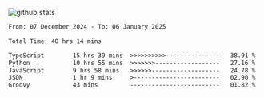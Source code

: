 
![github stats](https://github-readme-stats.vercel.app/api?username=realmahd1&show_icons=true&theme=codeSTACKr&hide_rank=true&count_private=true)

<!--START_SECTION:waka-->

```txt
From: 07 December 2024 - To: 06 January 2025

Total Time: 40 hrs 14 mins

TypeScript        15 hrs 39 mins  >>>>>>>>>>---------------   38.91 %
Python            10 hrs 55 mins  >>>>>>>------------------   27.16 %
JavaScript        9 hrs 58 mins   >>>>>>-------------------   24.78 %
JSON              1 hr 9 mins     >------------------------   02.90 %
Groovy            43 mins         -------------------------   01.82 %
```

<!--END_SECTION:waka-->
